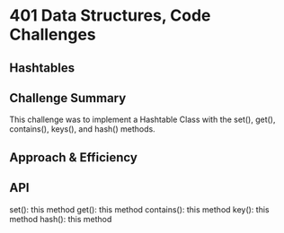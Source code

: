 # 401 Data Structures, Code Challenges

## Hashtables

## Challenge Summary

This challenge was to implement a Hashtable Class with the set(), get(), contains(), keys(), and hash() methods.

## Approach & Efficiency
<!-- What approach did you take? Why? What is the Big O space/time for this approach? -->

## API

set(): this method
get(): this method
contains(): this method
key(): this method
hash(): this method
